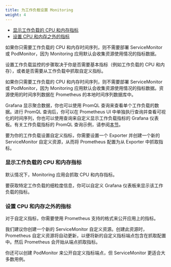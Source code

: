 ```yaml
---
title: 为工作负载设置 Monitoring
weight: 4
---
```


- [显示工作负载的 CPU 和内存指标](#display-cpu-and-memory-metrics-for-a-workload)
- [设置 CPU 和内存之外的指标](#setting-up-metrics-beyond-cpu-and-memory)

如果你只需要工作负载的 CPU 和内存时间序列，则不需要部署 ServiceMonitor 或 PodMonitor，因为 Monitoring 应用默认会收集资源使用情况的指标数据。

设置工作负载监控的步骤取决于你是否需要基本指标（例如工作负载的 CPU 和内存），或者是否需要从工作负载中抓取自定义指标。

如果你只需要工作负载的 CPU 和内存时间序列，则不需要部署 ServiceMonitor 或 PodMonitor，因为 Monitoring 应用默认会收集资源使用情况的指标数据。资源使用的时间序列数据在 Prometheus 的本地时间序列数据库中。

Grafana 显示聚合数据，你也可以使用 PromQL 查询来查看单个工作负载的数据。进行 PromQL 查询后，你可以在 Prometheus UI 中单独执行查询并查看可视化的时间序列，你也可以使用查询来自定义显示工作负载指标的 Grafana 仪表板。有关工作负载指标的 PromQL 查询示例，请参阅[本节](https://rancher.com/docs/rancher/v2.6/en/monitoring-alerting/expression/#workload-metrics)。

要为你的工作负载设置自定义指标，你需要设置一个 Exporter 并创建一个新的 ServiceMonitor 自定义资源，从而将 Prometheus 配置为从 Exporter 中抓取指标。

### 显示工作负载的 CPU 和内存指标

默认情况下，Monitoring 应用会抓取 CPU 和内存指标。

要获取特定工作负载的细粒度信息，你可以自定义 Grafana 仪表板来显示该工作负载的指标。

### 设置 CPU 和内存之外的指标

对于自定义指标，你需要使用 Prometheus 支持的格式来公开应用上的指标。

我们建议你创建一个新的 ServiceMonitor 自定义资源。创建此资源时，Prometheus 自定义资源将自动更新，以便将新的自定义指标端点包含在抓取配置中。然后 Prometheus 会开始从端点抓取指标。

你还可以创建 PodMonitor 来公开自定义指标端点，但 ServiceMonitor 更适合大多数用例。
